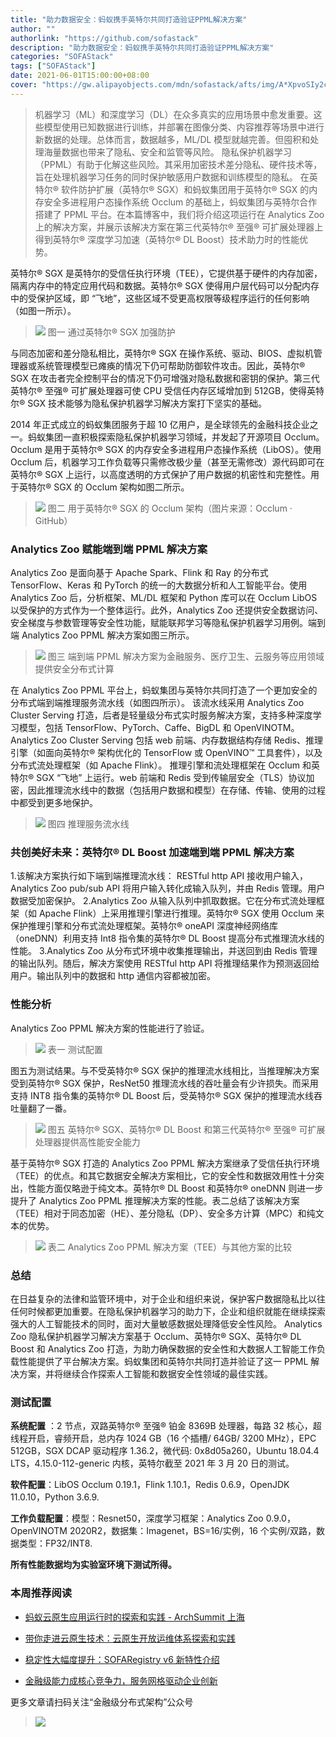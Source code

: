 ```yaml
---
title: "助力数据安全：蚂蚁携手英特尔共同打造验证PPML解决方案"
author: ""
authorlink: "https://github.com/sofastack"
description: "助力数据安全：蚂蚁携手英特尔共同打造验证PPML解决方案"
categories: "SOFAStack"
tags: ["SOFAStack"]
date: 2021-06-01T15:00:00+08:00
cover: "https://gw.alipayobjects.com/mdn/sofastack/afts/img/A*XpvoSIy2cOkAAAAAAAAAAAAAARQnAQ"
---
```


> 机器学习（ML）和深度学习（DL）在众多真实的应用场景中愈发重要。这些模型使用已知数据进行训练，并部署在图像分类、内容推荐等场景中进行新数据的处理。总体而言，数据越多，ML/DL 模型就越完善。但囤积和处理海量数据也带来了隐私、安全和监管等风险。
隐私保护机器学习（PPML）有助于化解这些风险。其采用加密技术差分隐私、硬件技术等，旨在处理机器学习任务的同时保护敏感用户数据和训练模型的隐私。
在英特尔® 软件防护扩展（英特尔® SGX）和蚂蚁集团用于英特尔® SGX 的内存安全多进程用户态操作系统 Occlum 的基础上，蚂蚁集团与英特尔合作搭建了 PPML 平台。在本篇博客中，我们将介绍这项运行在 Analytics Zoo 上的解决方案，并展示该解决方案在第三代英特尔® 至强® 可扩展处理器上得到英特尔® 深度学习加速（英特尔® DL Boost）技术助力时的性能优势。

英特尔® SGX 是英特尔的受信任执行环境（TEE），它提供基于硬件的内存加密，隔离内存中的特定应用代码和数据。英特尔® SGX 使得用户层代码可以分配内存中的受保护区域，即 “飞地”，这些区域不受更高权限等级程序运行的任何影响（如图一所示）。

> ![](https://gw.alipayobjects.com/mdn/sofastack/afts/img/A*HIV7Sr9YKvUAAAAAAAAAAAAAARQnAQ)
图一 通过英特尔® SGX 加强防护

与同态加密和差分隐私相比，英特尔® SGX 在操作系统、驱动、BIOS、虚拟机管理器或系统管理模型已瘫痪的情况下仍可帮助防御软件攻击。因此，英特尔® SGX 在攻击者完全控制平台的情况下仍可增强对隐私数据和密钥的保护。第三代英特尔® 至强® 可扩展处理器可使 CPU 受信任内存区域增加到 512GB，使得英特尔® SGX 技术能够为隐私保护机器学习解决方案打下坚实的基础。

2014 年正式成立的蚂蚁集团服务于超 10 亿用户，是全球领先的金融科技企业之一。蚂蚁集团一直积极探索隐私保护机器学习领域，并发起了开源项目 Occlum。Occlum 是用于英特尔® SGX 的内存安全多进程用户态操作系统（LibOS）。使用 Occlum 后，机器学习工作负载等只需修改极少量（甚至无需修改）源代码即可在英特尔® SGX 上运行，以高度透明的方式保护了用户数据的机密性和完整性。用于英特尔® SGX 的 Occlum 架构如图二所示。

> ![](https://gw.alipayobjects.com/mdn/sofastack/afts/img/A*jmJbQ7YDja4AAAAAAAAAAAAAARQnAQ)
图二 用于英特尔® SGX 的 Occlum 架构（图片来源：Occlum · GitHub）

### Analytics Zoo 赋能端到端 PPML 解决方案

Analytics Zoo 是面向基于 Apache Spark、Flink 和 Ray 的分布式 TensorFlow、Keras 和 PyTorch 的统一的大数据分析和人工智能平台。使用 Analytics Zoo 后，分析框架、ML/DL 框架和 Python 库可以在 Occlum LibOS 以受保护的方式作为一个整体运行。此外，Analytics Zoo 还提供安全数据访问、安全梯度与参数管理等安全性功能，赋能联邦学习等隐私保护机器学习用例。端到端 Analytics Zoo PPML 解决方案如图三所示。

> ![](https://gw.alipayobjects.com/mdn/sofastack/afts/img/A*E7hlQ5pA4I0AAAAAAAAAAAAAARQnAQ)
图三 端到端 PPML 解决方案为金融服务、医疗卫生、云服务等应用领域提供安全分布式计算

在 Analytics Zoo PPML 平台上，蚂蚁集团与英特尔共同打造了一个更加安全的分布式端到端推理服务流水线（如图四所示）。
该流水线采用 Analytics Zoo Cluster Serving 打造，后者是轻量级分布式实时服务解决方案，支持多种深度学习模型，包括 TensorFlow、PyTorch、Caffe、BigDL 和 OpenVINOTM。
Analytics Zoo Cluster Serving 包括 web 前端、内存数据结构存储 Redis、推理引擎（如面向英特尔® 架构优化的 TensorFlow 或 OpenVINO™ 工具套件），以及分布式流处理框架（如 Apache Flink）。
推理引擎和流处理框架在 Occlum 和英特尔® SGX “飞地” 上运行。web 前端和 Redis 受到传输层安全（TLS）协议加密，因此推理流水线中的数据（包括用户数据和模型）在存储、传输、使用的过程中都受到更多地保护。

> ![](https://gw.alipayobjects.com/mdn/sofastack/afts/img/A*Jz2CTacYL64AAAAAAAAAAAAAARQnAQ)
图四 推理服务流水线

### 共创美好未来：英特尔® DL Boost 加速端到端 PPML 解决方案

1.该解决方案执行如下端到端推理流水线：
RESTful http API 接收用户输入，Analytics Zoo pub/sub API 将用户输入转化成输入队列，并由 Redis 管理。用户数据受加密保护。
2.Analytics Zoo 从输入队列中抓取数据。它在分布式流处理框架（如 Apache Flink）上采用推理引擎进行推理。英特尔® SGX 使用 Occlum 来保护推理引擎和分布式流处理框架。英特尔® oneAPI 深度神经网络库（oneDNN）利用支持 Int8 指令集的英特尔® DL Boost 提高分布式推理流水线的性能。
3.Analytics Zoo 从分布式环境中收集推理输出，并送回到由 Redis 管理的输出队列。随后，解决方案使用 RESTful http API 将推理结果作为预测返回给用户。输出队列中的数据和 http 通信内容都被加密。

### 性能分析

Analytics Zoo PPML 解决方案的性能进行了验证。

> ![](https://gw.alipayobjects.com/mdn/sofastack/afts/img/A*p39aSLErv4kAAAAAAAAAAAAAARQnAQ)
表一 测试配置

图五为测试结果。与不受英特尔® SGX 保护的推理流水线相比，当推理解决方案受到英特尔® SGX 保护，ResNet50 推理流水线的吞吐量会有少许损失。而采用支持 INT8 指令集的英特尔® DL Boost 后，受英特尔® SGX 保护的推理流水线吞吐量翻了一番。

> ![](https://gw.alipayobjects.com/mdn/sofastack/afts/img/A*_ZFERI3Kt3wAAAAAAAAAAAAAARQnAQ)
图五 英特尔® SGX、英特尔® DL Boost 和第三代英特尔® 至强® 可扩展处理器提供高性能安全能力

基于英特尔® SGX 打造的 Analytics Zoo PPML 解决方案继承了受信任执行环境（TEE）的优点。和其它数据安全解决方案相比，它的安全性和数据效用性十分突出，性能方面仅略逊于纯文本。英特尔® DL Boost 和英特尔® oneDNN 则进一步提升了 Analytics Zoo PPML 推理解决方案的性能。表二总结了该解决方案（TEE）相对于同态加密（HE）、差分隐私（DP）、安全多方计算（MPC）和纯文本的优势。

> ![](https://gw.alipayobjects.com/mdn/sofastack/afts/img/A*_ZFERI3Kt3wAAAAAAAAAAAAAARQnAQ)
表二 Analytics Zoo PPML 解决方案（TEE）与其他方案的比较

### 总结

在日益复杂的法律和监管环境中，对于企业和组织来说，保护客户数据隐私比以往任何时候都更加重要。在隐私保护机器学习的助力下，企业和组织就能在继续探索强大的人工智能技术的同时，面对大量敏感数据处理降低安全性风险。
Analytics Zoo 隐私保护机器学习解决方案基于 Occlum、英特尔® SGX、英特尔® DL Boost 和 Analytics Zoo 打造，为助力确保数据的安全性和大数据人工智能工作负载性能提供了平台解决方案。蚂蚁集团和英特尔共同打造并验证了这一 PPML 解决方案，并将继续合作探索人工智能和数据安全性领域的最佳实践。

### 测试配置

**系统配置** ：2 节点，双路英特尔® 至强® 铂金 8369B 处理器，每路 32 核心，超线程开启，睿频开启，总内存 1024 GB（16 个插槽/ 64GB/ 3200 MHz），EPC 512GB，SGX DCAP 驱动程序 1.36.2，微代码: 0x8d05a260，Ubuntu 18.04.4 LTS，4.15.0-112-generic 内核，英特尔截至 2021 年 3 月 20 日的测试。

**软件配置**：LibOS Occlum 0.19.1，Flink 1.10.1，Redis 0.6.9，OpenJDK 11.0.10，Python 3.6.9.

**工作负载配置**：模型：Resnet50，深度学习框架：Analytics Zoo 0.9.0，OpenVINOTM 2020R2，数据集：Imagenet，BS=16/实例，16 个实例/双路，数据类型：FP32/INT8.

**所有性能数据均为实验室环境下测试所得。**

### 本周推荐阅读

- [蚂蚁云原生应用运行时的探索和实践 - ArchSummit 上海](https://mp.weixin.qq.com/s?__biz=MzUzMzU5Mjc1Nw==&mid=2247487717&idx=1&sn=ca9452cdc10989f61afbac2f012ed712&chksm=faa0ff3fcdd77629d8e5c8f6c42af3b4ea227ee3da3d5cdf297b970f51d18b8b1580aac786c3&scene=21)

- [带你走进云原生技术：云原生开放运维体系探索和实践](https://mp.weixin.qq.com/s?__biz=MzUzMzU5Mjc1Nw==&mid=2247488044&idx=1&sn=ef6300d4b451723aa5001cd3deb17fbc&chksm=faa0fdf6cdd774e03ccd9130099674720a81e7e109ecf810af147e08778c6582636769646490&scene=21)

- [稳定性大幅度提升：SOFARegistry v6 新特性介绍](https://mp.weixin.qq.com/s?__biz=MzUzMzU5Mjc1Nw==&mid=2247488131&idx=1&sn=cd0b101c2db86b1d28e9f4fe07b0446e&chksm=faa0fd59cdd7744f14deeffd3939d386cff6cecdde512aa9ad00cef814c033355ac792001377&scene=21)

- [金融级能力成核心竞争力，服务网格驱动企业创新](https://mp.weixin.qq.com/s?__biz=MzUzMzU5Mjc1Nw==&mid=2247487660&idx=1&sn=d5506969b7eb25efcbf52b45a864eada&chksm=faa0ff76cdd77660de430da730036022fff6d319244731aeee5d41d08e3a60c23af4ee6e9bb2&scene=21)

更多文章请扫码关注“金融级分布式架构”公众号

> ![](https://gw.alipayobjects.com/mdn/rms_95b965/afts/img/A*s3UzR6VeQ6cAAAAAAAAAAAAAARQnAQ)
